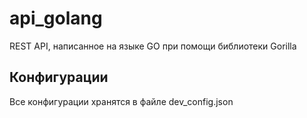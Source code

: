 # api_golang
REST API, написанное на языке GO при помощи библиотеки Gorilla
## Конфигурации
Все конфигурации хранятся в файле dev_config.json
